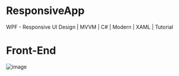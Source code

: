 # ResponsiveApp
 WPF - Responsive UI Design | MVVM | C# | Modern | XAML | Tutorial

# Front-End

![image](https://github.com/user-attachments/assets/4bbacae9-38e2-42fb-9b92-39695dceac5a)

